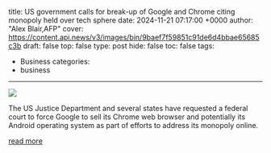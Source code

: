 title: US government calls for break-up of Google and Chrome citing monopoly held over tech sphere
date: 2024-11-21 07:17:00 +0000
author: "Alex Blair,AFP"
cover: https://content.api.news/v3/images/bin/9baef7f59851c91de6d4bbae65685c3b
draft: false
top: false
type: post
hide: false
toc: false
tags:
  - Business
categories:
  - business
---

![](https://content.api.news/v3/images/bin/9baef7f59851c91de6d4bbae65685c3b)

The US Justice Department and several states have requested a federal court to force Google to sell its Chrome web browser and potentially its Android operating system as part of efforts to address its monopoly online.

[read more](https://www.news.com.au/world/north-america/us-politics/us-government-calls-for-breakup-of-google-and-chrome-citing-monopoly-held-over-tech-sphere/news-story/132e76a423cdf302fd4c9231c6a66085)
